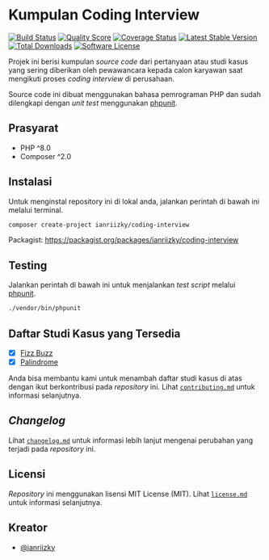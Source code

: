 # Kumpulan Coding Interview

[![Build Status](https://travis-ci.com/ianriizky/coding-interview.svg)](https://travis-ci.org/ianriizky/coding-interview)
[![Quality Score](https://img.shields.io/scrutinizer/g/ianriizky/coding-interview.svg?style=flat)](https://scrutinizer-ci.com/g/ianriizky/coding-interview)
[![Coverage Status](https://coveralls.io/repos/github/ianriizky/coding-interview/badge.svg)](https://coveralls.io/github/ianriizky/coding-interview)
[![Latest Stable Version](https://poser.pugx.org/ianriizky/coding-interview/v/stable.svg)](https://packagist.org/packages/ianriizky/coding-interview)
[![Total Downloads](https://poser.pugx.org/ianriizky/coding-interview/d/total.svg)](https://packagist.org/packages/ianriizky/coding-interview)
[![Software License](https://poser.pugx.org/ianriizky/coding-interview/license.svg)](https://packagist.org/packages/ianriizky/coding-interview)

Projek ini berisi kumpulan *source code* dari pertanyaan atau studi kasus yang sering diberikan oleh pewawancara kepada calon karyawan saat mengikuti proses *coding interview* di perusahaan.

Source code ini dibuat menggunakan bahasa pemrograman PHP dan sudah dilengkapi dengan *unit test* menggunakan [phpunit](https://phpunit.de).

## Prasyarat

- PHP ^8.0
- Composer ^2.0

## Instalasi

Untuk menginstal repository ini di lokal anda, jalankan perintah di bawah ini melalui terminal.

```bash
composer create-project ianriizky/coding-interview
```

Packagist: https://packagist.org/packages/ianriizky/coding-interview

## Testing

Jalankan perintah di bawah ini untuk menjalankan *test script* melalui [phpunit](https://phpunit.de/).

```bash
./vendor/bin/phpunit
```

## Daftar Studi Kasus yang Tersedia

- [x] [Fizz Buzz](src/FizzBuzz/README.md)
- [x] [Palindrome](src/Palindrome/README.md)

Anda bisa membantu kami untuk menambah daftar studi kasus di atas dengan ikut berkontribusi pada *repository* ini. Lihat [`contributing.md`](CONTRIBUTING.md) untuk informasi selanjutnya.

## *Changelog*

Lihat [`changelog.md`](CHANGELOG.md) untuk informasi lebih lanjut mengenai perubahan yang terjadi pada *repository* ini.

## Licensi

*Repository* ini menggunakan lisensi MIT License (MIT). Lihat [`license.md`](LICENSE.md) untuk informasi selanjutnya.

## Kreator

- [@ianriizky](https://github.com/ianriizky)
